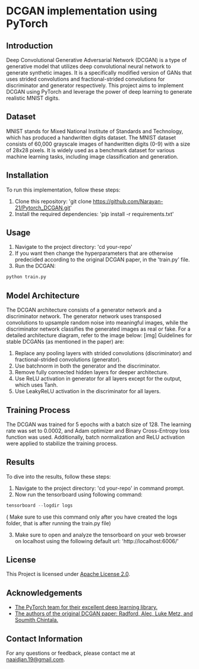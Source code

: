 
# DCGAN implementation using PyTorch


## Introduction
Deep Convolutional Generative Adversarial Network (DCGAN) is a type of generative model that utilizes deep convolutional neural network to generate synthetic images. It is a specifically modified version of GANs that uses strided convolutions and fractional-strided convolutions for discriminator and generator respectively. This project aims to implement DCGAN using PyTorch and leverage the power of deep learning to generate realistic MNIST digits.
## Dataset

MNIST stands for Mixed National Institute of Standards and Technology, which has produced a handwritten digits dataset. The MNIST dataset consists of 60,000 grayscale images of handwritten digits (0-9) with a size of 28x28 pixels. It is widely used as a benchmark dataset for various machine learning tasks, including image classification and generation.
## Installation

To run this implementation, follow these steps:
1. Clone this repository: 'git clone https://github.com/Narayan-21/Pytorch_DCGAN.git'
2. Install the required dependencies: 'pip install -r requirements.txt'
## Usage

1. Navigate to the project directory: 'cd your-repo'
2. If you want then change the hyperparameters that are otherwise predecided according to the original DCGAN paper, in the 'train.py' file.
3. Run the DCGAN: 
```python
python train.py
```


## Model Architecture
The DCGAN architecture consists of a generator network and a discriminator network. The generator network uses transposed convolutions to upsample random noise into meaningful images, while the discriminator network classifies the generated images as real or fake. For a detailed architecture diagram, refer to the image below:
[img]
Guidelines for stable DCGANs (as mentioned in the paper) are:
1. Replace any pooling layers with strided convolutions (discriminator) and fractional-strided convolutions (generator).
2. Use batchnorm in both the generator and the discriminator.
3. Remove fully connected hidden layers for deeper architecture.
4. Use ReLU activation in generator for all layers except for the output, which uses Tanh.
5. Use LeakyReLU activation in the discriminator for all layers.
## Training Process
The DCGAN was trained for 5 epochs with a batch size of 128. The learning rate was set to 0.0002, and Adam optimizer and Binary Cross-Entropy loss function was used. Additionally, batch normalization and ReLU activation were applied to stabilize the training process.
## Results
To dive into the results, follow these steps:
1. Navigate to the project directory: 'cd your-repo' in command prompt.
2. Now run the tensorboard using following command:
```python
tensorboard --logdir logs
```
( Make sure to use this command only after you have created the logs folder, that is after running the train.py file)

3. Make sure to open and analyze the tensorboard on your web browser on localhost using the following default url: 'http://localhost:6006/'
## License

This Project is licensed under [Apache License 2.0](https://choosealicense.com/licenses/apache-2.0/).


## Acknowledgements

 - [The PyTorch team for their excellent deep learning library.](https://pytorch.org/)
 - [The authors of the original DCGAN paper: Radford, Alec, Luke Metz, and Soumith Chintala.](https://arxiv.org/pdf/1511.06434.pdf)


## Contact Information
For any questions or feedback, please contact me at naaidjan.19@gmail.com.